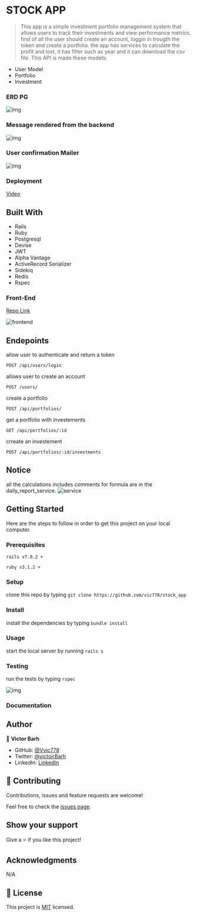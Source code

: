 # STOCK APP

> This app is a simple investment portfolio management system that allows users to track their investments and view performance metrics. first of all the user should create an account, loggin in trougth the token and create a portfolio. the app has services to calculate the profit and lost, it has filter such as year and it can download the csv file. This API is made these models:

  - User Model
  - Portfolio
  - Investment
  
### ERD PG
![img](app/assets/images/erb.png)

### Message rendered from the backend 
![img](app/assets/images/reg_res.png)

### User confirmation Mailer
![img](app/assets/images/confirm.png)

### Deployment
 [Video](https://www.loom.com/share/25504df4e78a44d8b1a2d5caa4b71c98?sid=89cf883f-b4f1-4a6b-aa26-17878595dd0c)
## Built With

- Rails
- Ruby 
- Postgresql
- Devise
- JWT
- Alpha Vantage
- ActiveRecord Serializer
- Sidekiq
- Redis
- Rspec

### Front-End
[Repo Link](https://github.com/vic778/stock_app_front)

![frontend](app/assets/images/fron.png)

## Endepoints
  allow user to authenticate and return a token

`POST /api/users/login`

allows user to create an account

`POST /users/`

create a portfolio

`POST /api/portfolios/`

get a portfolio with investements

`GET /api/portfolios/:id`

crreate an investement

`POST /api/portfolios/:id/investments`

## Notice
 all the calculations includes comments for formula are in the daily_report_service.
  ![service](app/assets/images/serv.png)


## Getting Started

Here are the steps to follow in order to get this project on your local computer.

### Prerequisites

`rails v7.0.2 +`

`ruby v3.1.2 +`

### Setup

clone this repo by typing `git clone https://github.com/vic778/stock_app`

### Install

install the dependencies by typing `bundle install`

### Usage

start the local server by running `rails s`

### Testing

run the tests by typing `rspec`

![img](app/assets/images/rsp.png)


### Documentation


## Author

👤 **Victor Barh**

- GitHub: [@Vvic778](https://github.com/vic778)
- Twitter: [@victoirBarh](https://twitter.com/)
- LinkedIn: [LinkedIn](https://linkedin.com/in/victoir-barh)

## 🤝 Contributing

Contributions, issues and feature requests are welcome!

Feel free to check the [issues page](issues/).

## Show your support

Give a ⭐️ if you like this project!

## Acknowledgments

 N/A

## 📝 License

This project is [MIT](lic.url) licensed.

